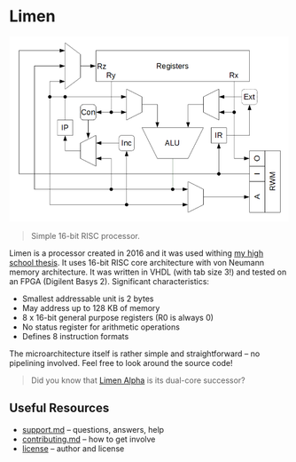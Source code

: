 # Limen

![Limen pipeline](img/pipeline.png)

> Simple 16-bit RISC processor.

Limen is a processor created in 2016 and it was used withing [my high school thesis](https://github.com/dominiksalvet/high-school-thesis). It uses 16-bit RISC core architecture with von Neumann memory architecture. It was written in VHDL (with tab size 3!) and tested on an FPGA (Digilent Basys 2). Significant characteristics:

* Smallest addressable unit is 2 bytes
* May address up to 128 KB of memory
* 8 x 16-bit general purpose registers (R0 is always 0)
* No status register for arithmetic operations
* Defines 8 instruction formats

The microarchitecture itself is rather simple and straightforward – no pipelining involved. Feel free to look around the source code!

> Did you know that [Limen Alpha](https://github.com/dominiksalvet/limen_alpha) is its dual-core successor?

## Useful Resources

* [support.md](support.md) – questions, answers, help
* [contributing.md](contributing.md) – how to get involve
* [license](license) – author and license
